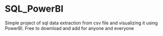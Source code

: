 # SQL_PowerBI
Simple project of sql data extraction from csv file and visualizing it using PowerBI. Free to download and add for anyone and everyone
